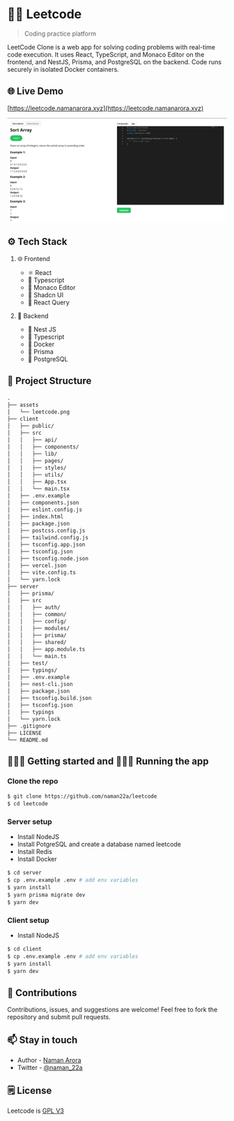 # 🧑‍💻 Leetcode

> Coding practice platform

LeetCode Clone is a web app for solving coding problems with real-time code execution. It uses React, TypeScript, and Monaco Editor on the frontend, and NestJS, Prisma, and PostgreSQL on the backend. Code runs securely in isolated Docker containers.

## 🌐 Live Demo

[https://leetcode.namanarora.xyz](https://leetcode.namanarora.xyz)

![Leetcode](./assets/leetcode.png)

## ⚙️ Tech Stack

1. 🌐 Frontend

    - ⚛️ React
    - 🔷 Typescript
    - 📝 Monaco Editor
    - 🎨 Shadcn UI
    - 📨 React Query

2. 🛜 Backend

    - 🪹 Nest JS
    - 🔷 Typescript
    - 🐋 Docker
    - 📗 Prisma
    - 🐘 PostgreSQL

## 📁 Project Structure

```
.
├── assets
│   └── leetcode.png
├── client
│   ├── public/
│   ├── src
│   │   ├── api/
│   │   ├── components/
│   │   ├── lib/
│   │   ├── pages/
│   │   ├── styles/
│   │   ├── utils/
│   │   ├── App.tsx
│   │   └── main.tsx
│   ├── .env.example
│   ├── components.json
│   ├── eslint.config.js
│   ├── index.html
│   ├── package.json
│   ├── postcss.config.js
│   ├── tailwind.config.js
│   ├── tsconfig.app.json
│   ├── tsconfig.json
│   ├── tsconfig.node.json
│   ├── vercel.json
│   ├── vite.config.ts
│   └── yarn.lock
├── server
│   ├── prisma/
│   ├── src
│   │   ├── auth/
│   │   ├── common/
│   │   ├── config/
│   │   ├── modules/
│   │   ├── prisma/
│   │   ├── shared/
│   │   ├── app.module.ts
│   │   └── main.ts
│   ├── test/
│   ├── typings/
│   ├── .env.example
│   ├── nest-cli.json
│   ├── package.json
│   ├── tsconfig.build.json
│   ├── tsconfig.json
│   ├── typings
│   └── yarn.lock
├── .gitignore
├── LICENSE
└── README.md
```

## 🚶🏻‍♂️ Getting started and 🏃🏻‍♂️ Running the app

### Clone the repo

```bash
$ git clone https://github.com/naman22a/leetcode
$ cd leetcode
```

### Server setup

-   Install NodeJS
-   Install PotgreSQL and create a database named leetcode
-   Install Redis
-   Install Docker

```bash
$ cd server
$ cp .env.example .env # add env variables
$ yarn install
$ yarn prisma migrate dev
$ yarn dev
```

### Client setup

-   Install NodeJS

```bash
$ cd client
$ cp .env.example .env # add env variables
$ yarn install
$ yarn dev
```

## 🤝 Contributions

Contributions, issues, and suggestions are welcome! Feel free to fork the repository and submit pull requests.

## 📫 Stay in touch

-   Author - [Naman Arora](https://namanarora.xyz)
-   Twitter - [@naman_22a](https://twitter.com/naman_22a)

## 🗒️ License

Leetcode is [GPL V3](./LICENSE)
